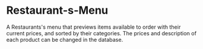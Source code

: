 # Restaurant-s-Menu
A Restaurants's menu that previews items available to order with their current prices, and sorted by their categories. The prices and description of each product can be changed in the database.